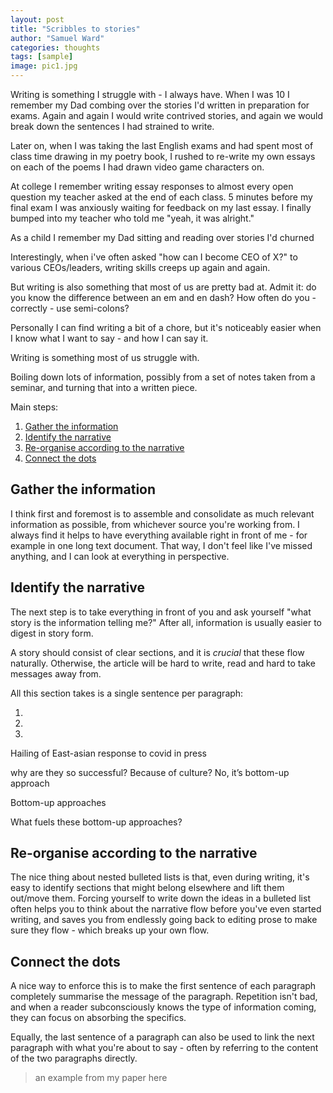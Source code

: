 ```yaml
---
layout: post
title: "Scribbles to stories"
author: "Samuel Ward"
categories: thoughts
tags: [sample]
image: pic1.jpg
---
```


Writing is something I struggle with - I always have. When I was 10 I remember my Dad combing over the stories I'd written in preparation for exams. Again and again I would write contrived stories, and again we would break down the sentences I had strained to write.

Later on, when I was taking the last English exams and had spent most of class time drawing in my poetry book, I rushed to re-write my own essays on each of the poems I had drawn video game characters on. 

At college I remember writing essay responses to almost every open question my teacher asked at the end of each class. 5 minutes before my final exam I was anxiously waiting for feedback on my last essay. I finally bumped into my teacher who told me "yeah, it was alright."

As a child I remember my Dad sitting and reading over stories I'd churned



Interestingly, when i've often asked "how can I become CEO of X?" to various CEOs/leaders, writing skills creeps up again and again.

But writing is also something that most of us are pretty bad at. Admit it: do you know the difference between an em and en dash? How often do you - correctly - use semi-colons? 

Personally I can find writing a bit of a chore, but it's noticeably easier when I know what I want to say - and how I can say it.


Writing is something most of us struggle with.

Boiling down lots of information, possibly from a set of notes taken from a seminar, and turning that into a written piece.

Main steps:

1. [Gather the information](#gather-the-information)
2. [Identify the narrative](#identify-the-narrative)
3. [Re-organise according to the narrative](#re-organise-according-to-the-narrative)
4. [Connect the dots](#connect-the-dots)

## Gather the information

I think first and foremost is to assemble and consolidate as much relevant information as possible, from whichever source you're working from. I always find it helps to have everything available right in front of me - for example in one long text document. That way, I don't feel like I've missed anything, and I can look at everything in perspective.

## Identify the narrative

The next step is to take everything in front of you and ask yourself "what story is the information telling me?" After all, information is usually easier to digest in story form. 

A story should consist of clear sections, and it is _crucial_ that these flow naturally. Otherwise, the article will be hard to write, read and hard to take messages away from.

All this section takes is a single sentence per paragraph:

1. 
2. 
3. 

Hailing of East-asian response to covid in press  

why are they so successful? Because of culture? No, it’s bottom-up approach 

Bottom-up approaches 

What fuels these bottom-up approaches? 

## Re-organise according to the narrative

The nice thing about nested bulleted lists is that, even during writing, it's easy to identify sections that might belong elsewhere and lift them out/move them. Forcing yourself to write down the ideas in a bulleted list often helps you to think about the narrative flow before you've even started writing, and saves you from endlessly going back to editing prose to make sure they flow - which breaks up your own flow.

## Connect the dots

A nice way to enforce this is to make the first sentence of each paragraph completely summarise the message of the paragraph. Repetition isn't bad, and when a reader subconsciously knows the type of information coming, they can focus on absorbing the specifics. 

Equally, the last sentence of a paragraph can also be used to link the next paragraph with what you're about to say - often by referring to the content of the two paragraphs directly.

> an example from my paper here